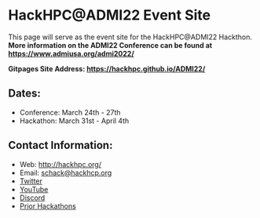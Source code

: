 # HackHPC@ADMI22 Event Site
This page will serve as the event site for the HackHPC@ADMI22 Hackthon. 
**More information on the ADMI22 Conference can be found at https://www.admiusa.org/admi2022/**

**Gitpages Site Address: https://hackhpc.github.io/ADMI22/**

## Dates: 
  * Conference: March 24th - 27th
  * Hackathon: March 31st - April 4th

## Contact Information:
  * Web: http://hackhpc.org/
  * Email: [schack@hackhcp.org](mailto:schack@hackhcp.org?subject=[HackHPC-ADMI22])
  * [Twitter](https://twitter.com/ccloudhack?lang=en)
  * [YouTube](https://www.youtube.com/channel/UCESkfjHWsERvFpJgPmWXRSA)
  * [Discord](https://discord.gg/rSXasYKDwE)
  * [Prior Hackathons](http://hackhpc.org/pasthacks/) 
